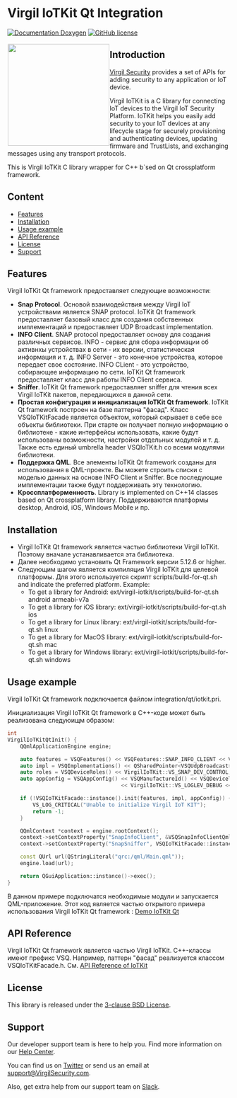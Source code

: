 # Virgil IoTKit Qt Integration
[![Documentation Doxygen](https://img.shields.io/badge/docs-doxygen-blue.svg)](https://virgilsecurity.github.io/virgil-iotkit/)
[![GitHub license](https://img.shields.io/badge/license-BSD%203--Clause-blue.svg)](https://raw.githubusercontent.com/VirgilSecurity/virgil-iotkit/release/LICENSE)



<a href="https://developer.virgilsecurity.com/docs"><img width="230px" src="https://cdn.virgilsecurity.com/assets/images/github/logos/iotkit/IoTKit.png" align="left" hspace="1" vspace="3"></a>

## Introduction
[Virgil Security](https://virgilsecurity.com) provides a set of APIs for adding security to any application or IoT device.

Virgil IoTKit is a C library for connecting IoT devices to the Virgil IoT Security Platform. IoTKit helps you easily add security to your IoT devices at any lifecycle stage for securely provisioning and authenticating devices, updating firmware and TrustLists, and exchanging messages using any transport protocols.

This is Virgil IoTKit C library wrapper for C++ b`sed on Qt crossplatform framework.

## Content
- [Features](#features)
- [Installation](#installation)
- [Usage example](#example)
- [API Reference](#api-reference)
- [License](#license)
- [Support](#support)

<div id='features'/>

## Features
Virgil IoTKit Qt framework предоставляет следующие возможности:
- **Snap Protocol**. Основой взаимодействия между Virgil IoT устройствами является SNAP protocol. IoTKit Qt framework предоставляет базовый класс для создания собственных имплементаций и предоставляет UDP Broadcast implementation.
- **INFO Client**. SNAP protocol предоставляет основу для создания различных сервисов. INFO - сервис для сбора информации об активнхы устройствах в сети - их версии, статистическая информация и т. д. INFO Server - это конечное устройства, которое передает свое состояние. INFO CLient - это устройство, собирающее информацию по сети. IoTKit Qt framework предоставляет класс для работы INFO Client сервиса.
- **Sniffer**. IoTKit Qt framework предоставляет sniffer для чтения всех Virgil IoTKit пакетов, передающихся в данной сети.
- **Простая конфигурация и инициализация IoTKit Qt framework**. IoTKit Qt framework построен на базе паттерна "фасад". Класс VSQIoTKitFacade является объектом, который скрывает в себе все объекты библиотеки. При старте он получает полную информацию о библиотеке - какие интерфейсы использовать, какие будут использованы возможности, настройки отдельных модулей и т. д. Также есть единый umbrella header VSQIoTKit.h со всеми модулями библиотеки.
- **Поддержка QML**. Все элементы IoTKit Qt framework созданы для использования в QML-проекте. Вы можете строить списки с моделью данных на основе INFO Client и Sniffer. Все последующие имплементации также будут поддерживать эту технологию.
- **Кроссплатформенность**. Library is implemented on C++14 classes based on Qt crossplatform library. Поддерживаются платформы desktop, Android, iOS, Windows Mobile и пр.

<div id='installation'/>

## Installation
- Virgil IoTKit Qt framework является частью библиотеки Virgil IoTKit. Поэтому вначале устанавливается эта библиотека.
- Далее необходимо установить Qt Framework версии 5.12.6 or higher.
- Следующим шагом является компиляция Virgil IoTKit для целевой платформы. Для этого используется скрипт scripts/build-for-qt.sh and indicate the preferred platform. Example:
  - To get a library for Android: ext/virgil-iotkit/scripts/build-for-qt.sh android armeabi-v7a
  - To get a library for iOS library: ext/virgil-iotkit/scripts/build-for-qt.sh ios
  - To get a library for Linux library: ext/virgil-iotkit/scripts/build-for-qt.sh linux
  - To get a library for MacOS library: ext/virgil-iotkit/scripts/build-for-qt.sh mac
  - To get a library for Windows library: ext/virgil-iotkit/scripts/build-for-qt.sh windows

<div id='example'/>

## Usage example

Virgil IoTKit Qt framework подключается файлом integration/qt/iotkit.pri.

Инициализация Virgil IoTKit Qt framework в C++-коде может быть реализована следуюищм образом:
```cpp
int
VirgilIoTKitQtInit() {
    QQmlApplicationEngine engine;

    auto features = VSQFeatures() << VSQFeatures::SNAP_INFO_CLIENT << VSQFeatures::SNAP_SNIFFER;    // Use INFO Client and Sniffer features
    auto impl = VSQImplementations() << QSharedPointer<VSQUdpBroadcast>::create();                  // Use UDP Broadcast
    auto roles = VSQDeviceRoles() << VirgilIoTKit::VS_SNAP_DEV_CONTROL;                             // Device has CONTROL role
    auto appConfig = VSQAppConfig() << VSQManufactureId() << VSQDeviceType() << VSQDeviceSerial()
                                    << VirgilIoTKit::VS_LOGLEV_DEBUG << roles << VSQSnapSnifferQmlConfig(); // Device is configured with default options, logger level is DEBUG

    if (!VSQIoTKitFacade::instance().init(features, impl, appConfig)) {                             // Try to initialize Virgil IoTKit Qt Framework
        VS_LOG_CRITICAL("Unable to initialize Virgil IoT KIT");
        return -1;
    }

    QQmlContext *context = engine.rootContext();
    context->setContextProperty("SnapInfoClient", &VSQSnapInfoClientQml::instance());               // Register INFO Client and "SnapInfoClient" data model for QML's ListView
    context->setContextProperty("SnapSniffer", VSQIoTKitFacade::instance().snapSniffer());          // Register SNAP Sniffer and "SnapSniffer" data model for QML's ListView

    const QUrl url(QStringLiteral("qrc:/qml/Main.qml"));                                            // Use qml/main.qml for main QML object
    engine.load(url);

    return QGuiApplication::instance()->exec();                                                     // Start QML application
}
```

В данном примере подключатся необходимые модули и запускается QML-приложение. Этот код является частью открытого примера использования Virgil IoTKit Qt framework : [Demo IoTKit Qt](https://github.com/VirgilSecurity/demo-iotkit-qt/)


<div id='api-reference'/>

## API Reference
Virgil IoTKit Qt framework является частью Virgil IoTKit. C++-классы имеют префикс VSQ. Например, паттерн "фасад" реализуется классом VSQIoTKitFacade.h. См. [API Reference of IoTKit](https://virgilsecurity.github.io/virgil-iotkit/)

<div id='license'/>

## License

This library is released under the [3-clause BSD License](LICENSE).

<div id='support'/>

## Support
Our developer support team is here to help you. Find more information on our [Help Center](https://help.virgilsecurity.com/).

You can find us on [Twitter](https://twitter.com/VirgilSecurity) or send us an email at support@VirgilSecurity.com.

Also, get extra help from our support team on [Slack](https://virgilsecurity.com/join-community).
